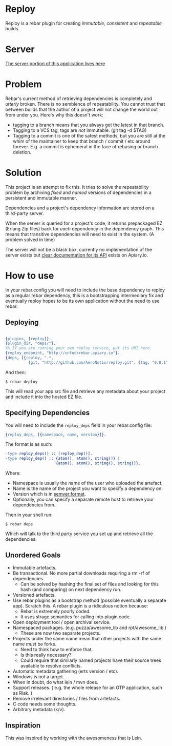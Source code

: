 Reploy
======

Reploy is a rebar plugin for creating *immutable*, *consistent* and
*repeatable* builds.

Server
======

[The server portion of this application lives here](https://github.com/AeroNotix/reploy_server/)


Problem
=======

Rebar's current method of retrieving dependencies is completely and
*utterly* broken. There is no semblence of repeatability. You cannot
trust that between builds that the author of a project will not change
the world out from under you. Here's why this doesn't work:

* tagging to a branch means that you always get the latest in that
  branch.
* Tagging to a VCS tag, tags are *not* immutable. (git tag -d $TAG)
* Tagging to a commit is one of the safest methods, but you are still
  at the whim of the maintainer to keep that branch / commit / etc
  around forever. E.g. a commit is ephemeral in the face of rebasing
  or branch deletion.


Solution
========

This project is an attempt to fix this. It tries to solve the
repeatability problem by archiving *fixed* and *named* versions of
dependencies in a persistent and immutable manner.

Dependencies and a project's dependency information are stored on a
third-party server.

When the server is queried for a project's code, it returns
prepackaged EZ (Erlang Zip files) back for *each* dependency in the
dependency graph. This means that transitive dependencies will need to
exist in the system. (A problem solved in time)

The server will not be a black box, currently no implementation of the
server exists but
[clear documentation for its API](http://docs.reploy.apiary.io/)
exists on Apiary.io.

How to use
==========

In your rebar.config you will need to include the base dependency to
reploy as a regular rebar dependency, this is a bootstrapping
intermediary fix and eventually reploy hopes to be its own application
without the need to use rebar.


Deploying
---------

```erlang

{plugins, [reploy]}.
{plugin_dir, "deps/"}.
%% If you are running your own reploy service, put its URI here.
{reploy_endpoint, "http://unfuckrebar.apiary.io"}.
{deps, [{reploy, ".*,
          {git, "http://github.com/AeroNotix/reploy.git", {tag, "0.0.1"}}}]}.
```

And then:

```shell
$ rebar deploy
```

This will read your app.src file and retrieve any metadata about your
project and include it into the hosted EZ file.


Specifying Dependencies
-----------------------

You will need to include the `reploy_deps` field in your rebar.config file:

```erlang
{reploy_deps, [{namespace, name, version}]}.
```

The format is as such:

```erlang
-type reploy_deps() :: [reploy_dep()].
-type reploy_dep() :: {atom(), atom(), string()} |
                      {atom(), atom(), string(), string()}.
```

Where:

* Namespace is usually the name of the user who uploaded the artefact.
* Name is the name of the project you want to specify a dependency on.
* Version which is in [semver format](http://semver.org/).
* Optionally, you can specify a separate remote host to retrieve your
  dependencies from.

Then in your shell run:

```shell
$ rebar deps
```

Which will talk to the third party service you set up and retrieve all
the dependencies.


Unordered Goals
---------------

* Immutable artefacts.
* Be transactional. No more partial downloads requiring a rm -rf of
  dependencies.
    * Can be solved by hashing the final set of files and looking for
      this hash (and comparing) on next dependency run.
* Versioned artefacts.
* Use rebar plugins as a bootstrap method (possible eventually a
  separate app). Scratch this. A rebar plugin is a ridiculous notion
  because:
  * Rebar is extremely poorly coded.
  * It uses strage semantics for calling into plugin code.
* Open deployment tool / open archival service.
* Namespaced packages. (e.g. puzza/awesome_lib and rpt/awesome_lib )
    * These are now two separate projects.
* Projects under the same name mean that other projects with the same
  name *must* be forks.
    * Need to think how to enforce that.
    * Is this really necessary?
    * Could require that similarly named projects have their source
      trees available to resolve conflicts.
* Automatic metadata gathering (erts version / etc).
* Windows is not a target.
* When in doubt, do what lein / mvn does.
* Support releases. ( e.g. the whole release for an OTP application,
  such as Riak. )
* Remove irrelevant directories / files from artefacts.
* C code needs some thoughts.
* Arbitrary metadata (k/v).


Inspiration
-----------

This was inspired by working with the awesomeness that is Lein.
